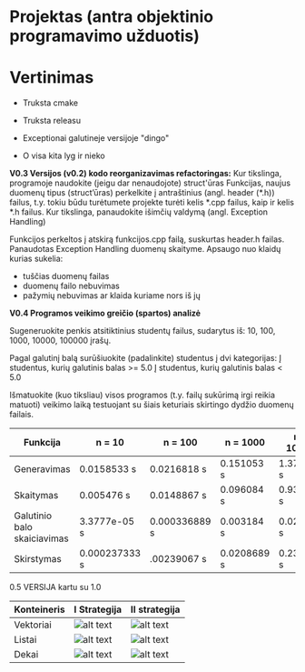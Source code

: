 # Projektas (antra objektinio programavimo užduotis)

# Vertinimas

- Truksta cmake
- Truksta releasu
- Exceptionai galutineje versijoje "dingo"

- O visa kita lyg ir nieko 

**V0.3
Versijos (v0.2) kodo reorganizavimas refactoringas:**
Kur tikslinga, programoje naudokite (jeigu dar nenaudojote) struct'ūras
Funkcijas, naujus duomenų tipus (struct’ūras) perkelkite į antraštinius (angl. header (*.h)) failus, t.y. tokiu būdu turėtumete projekte turėti kelis *.cpp failus, kaip ir kelis *.h failus.
Kur tikslinga, panaudokite išimčių valdymą (angl. Exception Handling)

Funkcijos perkeltos į atskirą funkcijos.cpp failą, suskurtas header.h failas.
Panaudotas Exception Handling duomenų skaityme. Apsaugo nuo klaidų kurias sukelia:
- tuščias duomenų failas
- duomenų failo nebuvimas
- pažymių nebuvimas ar klaida kuriame nors iš jų

**V0.4
Programos veikimo greičio (spartos) analizė**

Sugeneruokite penkis atsitiktinius studentų failus, sudarytus iš: 10, 100, 1000, 10000, 100000 įrašų.

Pagal galutinį balą surūšiuokite (padalinkite) studentus į dvi kategorijas:
Į studentus, kurių galutinis balas >= 5.0
Į studentus, kurių galutinis balas < 5.0

Išmatuokite (kuo tiksliau) visos programos (t.y. failų sukūrimą irgi reikia matuoti) veikimo laiką testuojant su šiais keturiais skirtingo dydžio duomenų failais.

| Funkcija | n = 10 | n = 100 | n = 1000 | n = 10000 | n = 100000 | 
| ----------------| ------------ | -------- | ------- | ------- | ------- |
| Generavimas |  0.0158533 s| 0.0216818 s| 0.151053 s | 1.37125 s | 13.4309 s |
| Skaitymas |  0.005476 s| 0.0148867 s | 0.096084 s | 0.930283 s |  9.37558 s |
| Galutinio balo skaiciavimas | 3.3777e-05 s |  0.000336889 s| 0.003184 s| 0.029408 s | 0.306129 s |
| Skirstymas | 0.000237333 s| .00239067 s | 0.0208689 s|  0.23731 s | 2.67215 s |

0.5 VERSIJA kartu su 1.0

|Konteineris |I Strategija | II strategija| 
| ----------------| ------------ |  ------------ |
| Vektoriai |  ![alt text](https://i.imgur.com/1MsvFdf.png) | ![alt text](https://i.imgur.com/SMFWVna.png) |
| Listai |  ![alt text](https://i.imgur.com/1JizkZE.png) | ![alt text](https://i.imgur.com/7sY86QQ.png)
| Dekai | ![alt text](https://i.imgur.com/83ZQOUy.png) | ![alt text](https://i.imgur.com/PVikyKP.png) |
